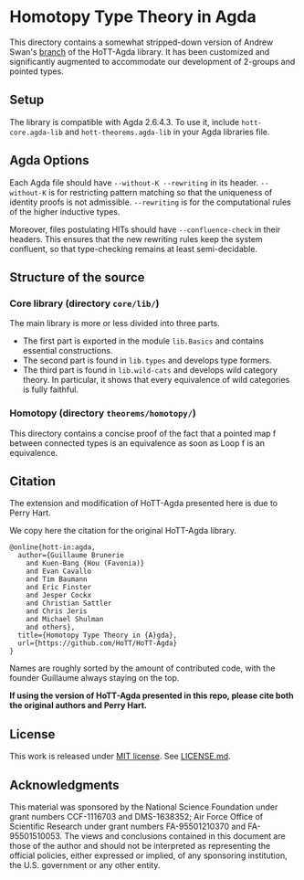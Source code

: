Homotopy Type Theory in Agda
============================

This directory contains a somewhat stripped-down version of Andrew Swan's [branch](https://github.com/awswan/HoTT-Agda/tree/agda-2.6.1-compatible) of the
HoTT-Agda library. It has been customized and significantly augmented to accommodate
our development of 2-groups and pointed types.

Setup
-----

The library is compatible with Agda 2.6.4.3. To use it, include `hott-core.agda-lib` and `hott-theorems.agda-lib` in your Agda libraries file.

Agda Options
------------

Each Agda file should have `--without-K --rewriting` in its header.
`--without-K` is for restricting pattern matching so that the uniqueness of identity proofs is not admissible.
`--rewriting` is for the computational rules of the higher inductive types.

Moreover, files postulating HITs should have `--confluence-check` in their headers. This ensures that the
new rewriting rules keep the system confluent, so that type-checking remains at least semi-decidable.

Structure of the source
-----------------------

### Core library (directory `core/lib/`)

The main library is more or less divided into three parts.

- The first part is exported in the module `lib.Basics` and contains essential constructions.
- The second part is found in `lib.types` and develops type formers.
- The third part is found in `lib.wild-cats` and develops wild category theory.
  In particular, it shows that every equivalence of wild categories is fully faithful.

### Homotopy (directory `theorems/homotopy/`)

This directory contains a concise proof of the fact that a pointed map f between connected types
is an equivalence as soon as Loop f is an equivalence.

Citation
--------

The extension and modification of HoTT-Agda presented here is due to Perry Hart.

We copy here the citation for the original HoTT-Agda library.

```
@online{hott-in:agda,
  author={Guillaume Brunerie
    and Kuen-Bang {Hou (Favonia)}
    and Evan Cavallo
    and Tim Baumann
    and Eric Finster
    and Jesper Cockx
    and Christian Sattler
    and Chris Jeris
    and Michael Shulman
    and others},
  title={Homotopy Type Theory in {A}gda},
  url={https://github.com/HoTT/HoTT-Agda}
}
```

Names are roughly sorted by the amount of contributed code, with the founder Guillaume always staying on the
top.

**If using the version of HoTT-Agda presented in this repo, please cite both the original authors and Perry Hart.**

License
-------
This work is released under [MIT license](https://opensource.org/licenses/MIT).
See [LICENSE.md](LICENSE.md).

Acknowledgments
---------------

This material was sponsored by the National Science Foundation under grant numbers CCF-1116703 and DMS-1638352;
Air Force Office of Scientific Research under grant numbers FA-95501210370 and FA-95501510053.
The views and conclusions contained in this document are those of the author and should not be
interpreted as representing the official policies, either expressed or implied, of any sponsoring
institution, the U.S. government or any other entity.